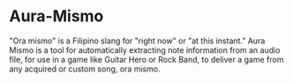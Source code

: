 Aura-Mismo
==========

"Ora mismo" is a Filipino slang for "right now" or "at this instant." Aura Mismo is a tool for automatically extracting note information from an audio file, for use in a game like Guitar Hero or Rock Band, to deliver a game from any acquired or custom song, ora mismo.